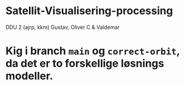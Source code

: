 # Satellit-Visualisering-processing
DDU 2 (ajrp, kkm)
Gustav, Oliver C & Valdemar

# Kig i branch `main` og `correct-orbit`, da det er to forskellige løsnings modeller.
